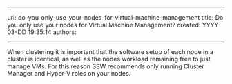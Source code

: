 

---
uri: do-you-only-use-your-nodes-for-virtual-machine-management
title: Do you only use your nodes for Virtual Machine Management?
created: YYYY-03-DD 19:35:14
authors:

---




<span class='intro'> When clustering it is important that the software setup of each node in a cluster is identical, as well as the nodes workload remaining free to just manage VMs. For this reason SSW recommends only running Cluster Manager and Hyper-V roles on your nodes.<br> </span>




